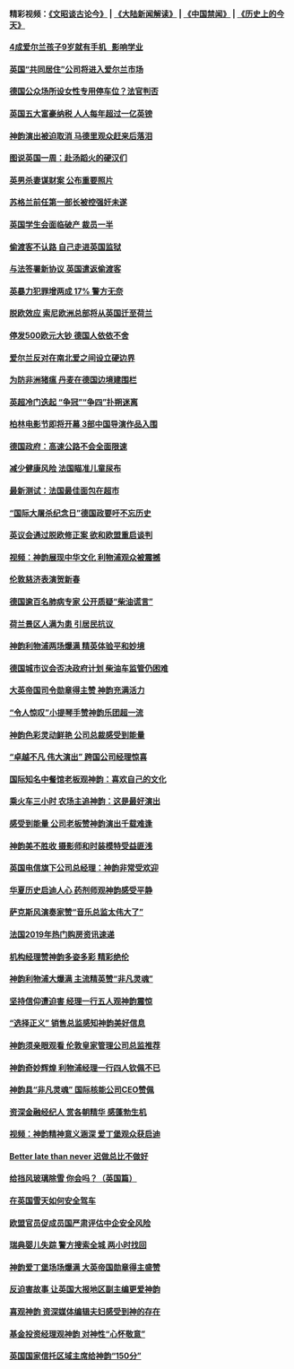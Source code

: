 #### 精彩视频：[《文昭谈古论今》](https://github.com/gfw-breaker/wenzhao) | [《大陆新闻解读》](https://github.com/gfw-breaker/ntdtv-comedy) | [《中国禁闻》](https://github.com/gfw-breaker/ntdtv-news) | [《历史上的今天》](https://github.com/gfw-breaker/today-in-history) 

#### [4成爱尔兰孩子9岁就有手机   影响学业](../pages/nsc974/n11018141.md?t=02030030) 

#### [英国“共同居住”公司将进入爱尔兰市场](../pages/nsc974/n11018074.md?t=02030030) 

#### [德国公众场所设女性专用停车位？法官判否](../pages/nsc974/n11018033.md?t=02030030) 

#### [英国五大富豪纳税 人人每年超过一亿英镑](../pages/nsc974/n11016706.md?t=02030030) 

#### [神韵演出被迫取消 马德里观众赶来后落泪](../pages/nsc974/n11016854.md?t=02030030) 

#### [图说英国一周：赴汤蹈火的硬汉们](../pages/nsc974/n11016810.md?t=02030030) 

#### [英男杀妻谋财案 公布重要照片](../pages/nsc974/n11016778.md?t=02030030) 

#### [苏格兰前任第一部长被控强奸未遂](../pages/nsc974/n11016772.md?t=02030030) 

#### [英国学生会面临破产 裁员一半](../pages/nsc974/n11016766.md?t=02030030) 

#### [偷渡客不认路 自己走进英国监狱](../pages/nsc974/n11016763.md?t=02030030) 

#### [与法签署新协议 英国遣返偷渡客](../pages/nsc974/n11016756.md?t=02030030) 

#### [英暴力犯罪增两成 17% 警方无奈](../pages/nsc974/n11016787.md?t=02030030) 

#### [脱欧效应 索尼欧洲总部将从英国迁至荷兰](../pages/nsc974/n11015209.md?t=02030030) 

#### [停发500欧元大钞 德国人依依不舍](../pages/nsc974/n11015417.md?t=02030030) 

#### [爱尔兰反对在南北爱之间设立硬边界](../pages/nsc974/n11015382.md?t=02030030) 

#### [为防非洲猪瘟 丹麦在德国边境建围栏](../pages/nsc974/n11014368.md?t=02030030) 

#### [英超冷门迭起 “争冠”“争四”扑朔迷离](../pages/nsc974/n11014053.md?t=02030030) 

#### [柏林电影节即将开幕 3部中国导演作品入围](../pages/nsc974/n11013824.md?t=02030030) 

#### [德国政府：高速公路不会全面限速](../pages/nsc974/n11013841.md?t=02030030) 

#### [减少健康风险 法国瞄准儿童尿布](../pages/nsc974/n11012630.md?t=02030030) 

#### [最新测试：法国最佳面包在超市](../pages/nsc974/n11012842.md?t=02030030) 

#### [“国际大屠杀纪念日”德国政要吁不忘历史](../pages/nsc974/n11012513.md?t=02030030) 

#### [英议会通过脱欧修正案 欲和欧盟重启谈判](../pages/nsc974/n11011622.md?t=02030030) 

#### [视频：神韵展现中华文化 利物浦观众被震撼](../pages/nsc974/n11011005.md?t=02030030) 

#### [伦敦慈济表演贺新春](../pages/nsc974/n11011139.md?t=02030030) 

#### [德国逾百名肺病专家 公开质疑“柴油谎言”](../pages/nsc974/n11010325.md?t=02030030) 

#### [荷兰景区人满为患 引居民抗议 ](../pages/nsc974/n11010747.md?t=02030030) 

#### [神韵利物浦两场爆满 精英体验平和妙境](../pages/nsc974/n11010417.md?t=02030030) 

#### [德国城市议会否决政府计划 柴油车监管仍困难](../pages/nsc974/n11010716.md?t=02030030) 

#### [大英帝国司令勋章得主赞 神韵充满活力](../pages/nsc974/n11009434.md?t=02030030) 

#### [“令人惊叹”小提琴手赞神韵乐团超一流](../pages/nsc974/n11009535.md?t=02030030) 

#### [神韵色彩灵动鲜艳 公司总裁感受到能量](../pages/nsc974/n11009391.md?t=02030030) 

#### [“卓越不凡 伟大演出” 跨国公司经理惊喜](../pages/nsc974/n11009359.md?t=02030030) 

#### [国际知名中餐馆老板观神韵：喜欢自己的文化](../pages/nsc974/n11009314.md?t=02030030) 

#### [乘火车三小时 农场主追神韵：这是最好演出](../pages/nsc974/n11009299.md?t=02030030) 

#### [感受到能量 公司老板赞神韵演出千载难逢](../pages/nsc974/n11009226.md?t=02030030) 

#### [神韵美不胜收 摄影师和时装模特受益匪浅](../pages/nsc974/n11009171.md?t=02030030) 

#### [英国电信旗下公司总经理：神韵非常受欢迎](../pages/nsc974/n11008992.md?t=02030030) 

#### [华夏历史启迪人心 药剂师观神韵感受平静](../pages/nsc974/n11007232.md?t=02030030) 

#### [萨克斯风演奏家赞“音乐总监太伟大了”](../pages/nsc974/n11007174.md?t=02030030) 

#### [法国2019年热门购房资讯速递](../pages/nsc974/n10947033.md?t=02030030) 

#### [机构经理赞神韵多姿多彩 精彩绝伦](../pages/nsc974/n11006484.md?t=02030030) 

#### [神韵利物浦大爆满 主流精英赞“非凡灵魂”](../pages/nsc974/n11006697.md?t=02030030) 

#### [坚持信仰遭迫害 经理一行五人观神韵震惊](../pages/nsc974/n11006523.md?t=02030030) 

#### [“选择正义” 销售总监感知神韵美好信息](../pages/nsc974/n11006437.md?t=02030030) 

#### [神韵须亲眼观看 伦敦皇家管理公司总监推荐](../pages/nsc974/n11006402.md?t=02030030) 

#### [神韵奇妙辉煌 利物浦经理一行四人钦佩不已](../pages/nsc974/n11006397.md?t=02030030) 

#### [神韵具“非凡灵魂” 国际核能公司CEO赞佩](../pages/nsc974/n11006353.md?t=02030030) 

#### [资深金融经纪人 赏各朝精华 感蓬勃生机](../pages/nsc974/n11006347.md?t=02030030) 

#### [视频：神韵精神意义涵深 爱丁堡观众获启迪](../pages/nsc974/n11004622.md?t=02030030) 

#### [Better late than never 迟做总比不做好](../pages/nsc974/n11004768.md?t=02030030) 

#### [给挡风玻璃除雪 你会吗？（英国篇）](../pages/nsc974/n11004765.md?t=02030030) 

#### [在英国雪天如何安全驾车](../pages/nsc974/n11004758.md?t=02030030) 

#### [欧盟官员促成员国严肃评估中企安全风险](../pages/nsc974/n11004719.md?t=02030030) 

#### [瑞典婴儿失踪 警方搜索全城 两小时找回](../pages/nsc974/n11004065.md?t=02030030) 

#### [神韵爱丁堡场场爆满 大英帝国勋章得主盛赞](../pages/nsc974/n11003114.md?t=02030030) 

#### [反迫害故事 让英国大报地区副主编更爱神韵](../pages/nsc974/n11003184.md?t=02030030) 

#### [喜观神韵 资深媒体编辑夫妇感受到神的存在](../pages/nsc974/n11003116.md?t=02030030) 

#### [基金投资经理观神韵 对神性“心怀敬意”](../pages/nsc974/n11003069.md?t=02030030) 

#### [英国国家信托区域主席给神韵“150分”](../pages/nsc974/n11003048.md?t=02030030) 

